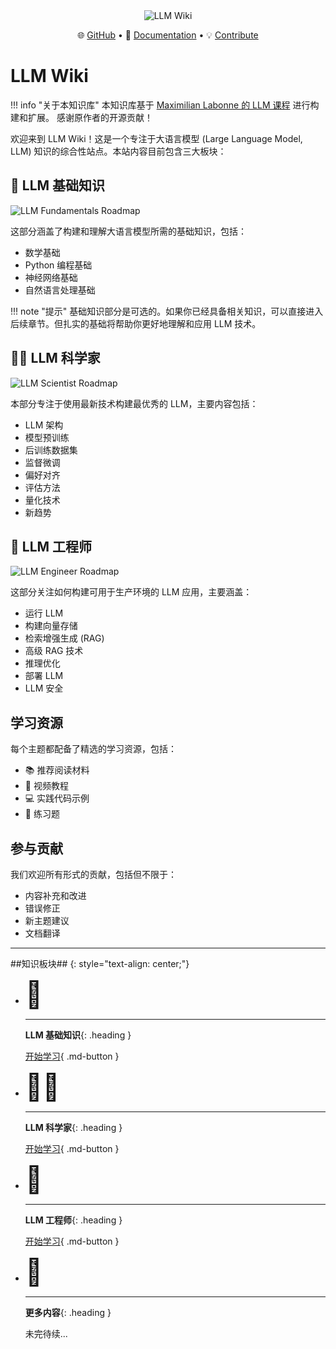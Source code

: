<div align="center">
<img src="../assets/images/llm-Wiki.png" alt="LLM Wiki">
  <p align="center">
    🌐 <a href="https://github.com/ddkeeper/llm-wiki">GitHub</a> • 
    📖 <a href="your-documentation-link">Documentation</a> • 
    💡 <a href="your-contribution-guide">Contribute</a>
  </p>
</div>

# LLM Wiki

!!! info "关于本知识库"
本知识库基于 [Maximilian Labonne 的 LLM 课程](https://github.com/mlabonne/llm-course) 进行构建和扩展。
感谢原作者的开源贡献！

欢迎来到 LLM Wiki！这是一个专注于大语言模型 (Large Language Model, LLM) 知识的综合性站点。本站内容目前包含三大板块：

## 🧩 LLM 基础知识

![LLM Fundamentals Roadmap](assets/images/roadmap_fundamentals.png)

这部分涵盖了构建和理解大语言模型所需的基础知识，包括：

-   数学基础
-   Python 编程基础
-   神经网络基础
-   自然语言处理基础

!!! note "提示"
基础知识部分是可选的。如果你已经具备相关知识，可以直接进入后续章节。但扎实的基础将帮助你更好地理解和应用 LLM 技术。

## 🧑‍🔬 LLM 科学家

![LLM Scientist Roadmap](assets/images/roadmap_scientist.png)

本部分专注于使用最新技术构建最优秀的 LLM，主要内容包括：

-   LLM 架构
-   模型预训练
-   后训练数据集
-   监督微调
-   偏好对齐
-   评估方法
-   量化技术
-   新趋势

## 👷 LLM 工程师

![LLM Engineer Roadmap](assets/images/roadmap_engineer.png)

这部分关注如何构建可用于生产环境的 LLM 应用，主要涵盖：

-   运行 LLM
-   构建向量存储
-   检索增强生成 (RAG)
-   高级 RAG 技术
-   推理优化
-   部署 LLM
-   LLM 安全

## 学习资源

每个主题都配备了精选的学习资源，包括：

-   📚 推荐阅读材料
-   🎥 视频教程
-   💻 实践代码示例
-   📝 练习题

## 参与贡献

我们欢迎所有形式的贡献，包括但不限于：

-   内容补充和改进
-   错误修正
-   新主题建议
-   文档翻译

---

##知识板块## {: style="text-align: center;"}

<div class="grid cards" markdown>

-   <span style="font-size: 3em">🧩</span>

    ***

    **LLM 基础知识**{: .heading }

    [开始学习](fundamentals/index.md){ .md-button }

-   <span style="font-size: 3em">🧑‍🔬</span>

    ***

    **LLM 科学家**{: .heading }

    [开始学习](scientist/index.md){ .md-button }

-   <span style="font-size: 3em">👷</span>

    ***

    **LLM 工程师**{: .heading }

    [开始学习](engineer/index.md){ .md-button }

-   <span style="font-size: 3em">🚧</span>

    ***

    **更多内容**{: .heading }

    未完待续...

</div>
